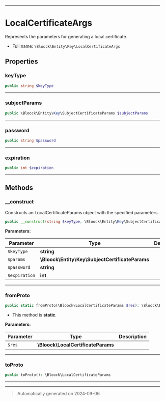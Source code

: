 ***

# LocalCertificateArgs

Represents the parameters for generating a local certificate.



* Full name: `\Bloock\Entity\Key\LocalCertificateArgs`



## Properties


### keyType



```php
public string $keyType
```






***

### subjectParams



```php
public \Bloock\Entity\Key\SubjectCertificateParams $subjectParams
```






***

### password



```php
public string $password
```






***

### expiration



```php
public int $expiration
```






***

## Methods


### __construct

Constructs an LocalCertificateParams object with the specified parameters.

```php
public __construct(string $keyType, \Bloock\Entity\Key\SubjectCertificateParams $params, string $password, int $expiration): mixed
```








**Parameters:**

| Parameter | Type | Description |
|-----------|------|-------------|
| `$keyType` | **string** |  |
| `$params` | **\Bloock\Entity\Key\SubjectCertificateParams** |  |
| `$password` | **string** |  |
| `$expiration` | **int** |  |





***

### fromProto



```php
public static fromProto(\Bloock\LocalCertificateParams $res): \Bloock\Entity\Key\LocalCertificateArgs
```



* This method is **static**.




**Parameters:**

| Parameter | Type | Description |
|-----------|------|-------------|
| `$res` | **\Bloock\LocalCertificateParams** |  |





***

### toProto



```php
public toProto(): \Bloock\LocalCertificateParams
```












***


***
> Automatically generated on 2024-09-06
